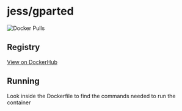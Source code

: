 # jess/gparted

![Docker Pulls](https://img.shields.io/docker/pulls/jess/gparted)



## Registry

[View on DockerHub](https://hub.docker.com/r/jess/gparted)

## Running

Look inside the Dockerfile to find the commands needed to run the container
